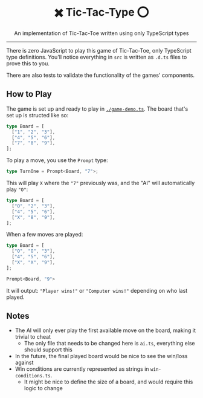 <div align="center">
<h1>✖️ Tic-Tac-Type ⭕</h1>
<p>An implementation of Tic-Tac-Toe written using only TypeScript types</p>
</div>

---

There is zero JavaScript to play this game of Tic-Tac-Toe, only TypeScript type definitions. You'll notice everything in `src` is written as `.d.ts` files to prove this to you.

There are also tests to validate the functionality of the games' components.

## How to Play

The game is set up and ready to play in [`./game-demo.ts`](./game-demo.ts). The board that's set up is structed like so:

```ts
type Board = [
  ["1", "2", "3"],
  ["4", "5", "6"],
  ["7", "8", "9"],
];
```

To play a move, you use the `Prompt` type:

```ts
type TurnOne = Prompt<Board, "7">;
```

This will play `X` where the `"7"` previously was, and the "AI" will automatically play `"O"`:

```ts
type Board = [
  ["O", "2", "3"],
  ["4", "5", "6"],
  ["X", "8", "9"],
];
```

When a few moves are played:

```ts
type Board = [
  ["O", "O", "3"],
  ["4", "5", "6"],
  ["X", "X", "9"],
];

Prompt<Board, "9">
```

It will output: `"Player wins!"` or `"Computer wins!"` depending on who last played.

## Notes

- The AI will only ever play the first available move on the board, making it trivial to cheat
    - The only file that needs to be changed here is `ai.ts`, everything else should support this
- In the future, the final played board would be nice to see the win/loss against
- Win conditions are currently represented as strings in `win-conditions.ts`.
    - It might be nice to define the size of a board, and would require this logic to change